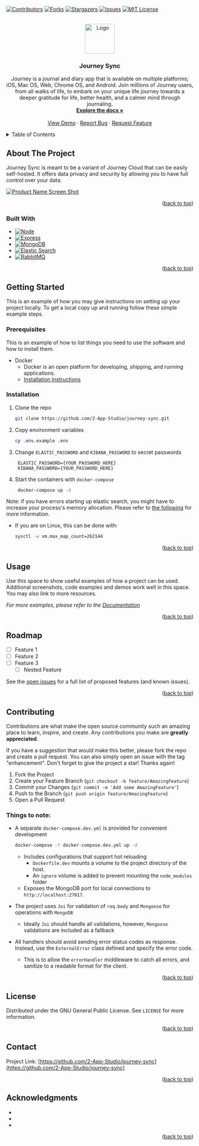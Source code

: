 <a name="readme-top"></a>
[![Contributors][contributors-shield]][contributors-url]
[![Forks][forks-shield]][forks-url]
[![Stargazers][stars-shield]][stars-url]
[![Issues][issues-shield]][issues-url]
[![MIT License][license-shield]][license-url]

<!-- PROJECT LOGO -->
<br />
<div align="center">
  <a href="https://github.com/2-App-Studio/journey-sync">
    <img src="https://journey.cloud/home/journey-3d-icon.png" alt="Logo" width="80" height="80">
  </a>

<h3 align="center">Journey Sync</h3>

  <p align="center">
    Journey is a journal and diary app that is available on multiple platforms; iOS, Mac OS, Web, Chrome OS, and Android. Join millions of Journey users, from all walks of life, to embark on your unique life journey towards a deeper gratitude for life, better health, and a calmer mind through journaling.
    <br />
    <a href="https://github.com/2-App-Studio/journey-sync"><strong>Explore the docs »</strong></a>
    <br />
    <br />
    <a href="https://github.com/2-App-Studio/journey-sync">View Demo</a>
    ·
    <a href="https://github.com/2-App-Studio/journey-sync/issues">Report Bug</a>
    ·
    <a href="https://github.com/2-App-Studio/journey-sync/issues">Request Feature</a>
  </p>
</div>



<!-- TABLE OF CONTENTS -->
<details>
  <summary>Table of Contents</summary>
  <ol>
    <li>
      <a href="#about-the-project">About The Project</a>
      <ul>
        <li><a href="#built-with">Built With</a></li>
      </ul>
    </li>
    <li>
      <a href="#getting-started">Getting Started</a>
      <ul>
        <li><a href="#prerequisites">Prerequisites</a></li>
        <li><a href="#installation">Installation</a></li>
      </ul>
    </li>
    <li><a href="#usage">Usage</a></li>
    <li><a href="#roadmap">Roadmap</a></li>
    <li><a href="#contributing">Contributing</a></li>
    <li><a href="#license">License</a></li>
    <li><a href="#contact">Contact</a></li>
    <li><a href="#acknowledgments">Acknowledgments</a></li>
  </ol>
</details>



<!-- ABOUT THE PROJECT -->
## About The Project

Journey Sync is meant to be a variant of Journey Cloud that can be easily self-hosted. It offers data privacy and security by allowing you to have full control over your data. 

[![Product Name Screen Shot][product-screenshot]](https://example.com)



<p align="right">(<a href="#readme-top">back to top</a>)</p>



### Built With

* [![Node][Node-logo]][Node-url]
* [![Express][Express-logo]][Express-url]
* [![MongoDB][MongoDB-logo]][MongoDB-url]
* [![Elastic Search][ElasticSearch-logo]][ElasticSearch-url]
* [![RabbitMQ][RabbitMQ-logo]][RabbitMQ-url]

<p align="right">(<a href="#readme-top">back to top</a>)</p>



<!-- GETTING STARTED -->
## Getting Started

This is an example of how you may give instructions on setting up your project locally.
To get a local copy up and running follow these simple example steps.

### Prerequisites

This is an example of how to list things you need to use the software and how to install them.
* Docker
  * Docker is an open platform for developing, shipping, and running applications.
  * [Installation Instructions](https://docs.docker.com/get-docker/)

### Installation

1. Clone the repo
   ```sh
   git clone https://github.com/2-App-Studio/journey-sync.git
   ```
2. Copy environment variables
   ```sh
   cp .env.example .env
   ```
3. Change `ELASTIC_PASSWORD` and `KIBANA_PASSWORD` to secret passwords
   ```env
    ELASTIC_PASSWORD={YOUR_PASSWORD_HERE}
    KIBANA_PASSWORD={YOUR_PASSWORD_HERE}
   ```

3. Start the containers with `docker-compose`
   ```sh
    docker-compose up -d
   ```

Note: if you have errors starting up elastic search, you might have to increase your process's memory allocation. Please refer to [the following](https://www.elastic.co/guide/en/elasticsearch/reference/current/docker.html#_set_vm_max_map_count_to_at_least_262144) for more information.
  - If you are on Linux, this can be done with:
    ```sh
    sysctl -w vm.max_map_count=262144
    ```

<p align="right">(<a href="#readme-top">back to top</a>)</p>



<!-- USAGE EXAMPLES -->
## Usage

Use this space to show useful examples of how a project can be used. Additional screenshots, code examples and demos work well in this space. You may also link to more resources.

_For more examples, please refer to the [Documentation](https://github.com/2-App-Studio/journey-sync/blob/main/README.md)_

<p align="right">(<a href="#readme-top">back to top</a>)</p>



<!-- ROADMAP -->
## Roadmap

- [ ] Feature 1
- [ ] Feature 2
- [ ] Feature 3
    - [ ] Nested Feature

See the [open issues](https://github.com/2-App-Studio/journey-sync/issues) for a full list of proposed features (and known issues).

<p align="right">(<a href="#readme-top">back to top</a>)</p>



<!-- CONTRIBUTING -->
## Contributing

Contributions are what make the open source community such an amazing place to learn, inspire, and create. Any contributions you make are **greatly appreciated**.

If you have a suggestion that would make this better, please fork the repo and create a pull request. You can also simply open an issue with the tag "enhancement".
Don't forget to give the project a star! Thanks again!

1. Fork the Project
2. Create your Feature Branch (`git checkout -b feature/AmazingFeature`)
3. Commit your Changes (`git commit -m 'Add some AmazingFeature'`)
4. Push to the Branch (`git push origin feature/AmazingFeature`)
5. Open a Pull Request

### Things to note:
- A separate `docker-compose.dev.yml` is provided for convenient development
  ```sh
  docker-compose -f docker-compose.dev.yml up -d 
  ```

  - Includes configurations that support hot reloading
    - `Dockerfile.dev` mounts a volume to the project directory of the host.
    - An `ignore` volume is added to prevent mounting the `node_modules` folder
  - Exposes the MongoDB port for local connections to `http://localhost:27017`.
- The project uses `Joi` for validation of `req.body` and `Mongoose` for operations with `MongoDB`
    - Ideally `Joi` should handle all validations, however, `Mongoose` validations are included as a fallback

- All handlers should avoid sending error status codes as response. Instead, use the `ExternalError` class defined and specify the error code.
    - This is to allow the `errorHandler` middleware to catch all errors, and sanitize to a readable format for the client.

<p align="right">(<a href="#readme-top">back to top</a>)</p>



<!-- LICENSE -->
## License

Distributed under the GNU General Public License. See `LICENSE` for more information.

<p align="right">(<a href="#readme-top">back to top</a>)</p>



<!-- CONTACT -->
## Contact

Project Link: [https://github.com/2-App-Studio/journey-sync](https://github.com/2-App-Studio/journey-sync)

<p align="right">(<a href="#readme-top">back to top</a>)</p>



<!-- ACKNOWLEDGMENTS -->
## Acknowledgments

* []()
* []()
* []()

<p align="right">(<a href="#readme-top">back to top</a>)</p>



<!-- MARKDOWN LINKS & IMAGES -->
<!-- https://www.markdownguide.org/basic-syntax/#reference-style-links -->
[contributors-shield]: https://img.shields.io/github/contributors/2-App-Studio/journey-sync.svg?style=for-the-badge
[contributors-url]: https://github.com/2-App-Studio/journey-sync/graphs/contributors
[forks-shield]: https://img.shields.io/github/forks/2-App-Studio/journey-sync.svg?style=for-the-badge
[forks-url]: https://github.com/2-App-Studio/journey-sync/network/members
[stars-shield]: https://img.shields.io/github/stars/2-App-Studio/journey-sync.svg?style=for-the-badge
[stars-url]: https://github.com/2-App-Studio/journey-sync/stargazers
[issues-shield]: https://img.shields.io/github/issues/2-App-Studio/journey-sync.svg?style=for-the-badge
[issues-url]: https://github.com/2-App-Studio/journey-sync/issues
[license-shield]: https://img.shields.io/github/license/2-App-Studio/journey-sync.svg?style=for-the-badge
[license-url]: https://github.com/2-App-Studio/journey-sync/blob/main/LICENSE
[product-screenshot]: images/screenshot.png

[Node-logo]: https://img.shields.io/badge/node.js-333333?style=for-the-badge&logo=nodedotjs&logoColor=5fa04e
[Node-url]: https://nodejs.org/en
[Express-logo]: https://img.shields.io/badge/express-eeeeee?style=for-the-badge&logo=express&logoColor=4a4a4a
[Express-url]: https://expressjs.com/
[MongoDB-logo]: https://img.shields.io/static/v1?style=for-the-badge&message=MongoDB&color=47A248&logo=MongoDB&logoColor=FFFFFF&label=
[MongoDB-url]: https://www.mongodb.com/
[ElasticSearch-logo]: https://img.shields.io/badge/Elastic-FFFFFF?style=for-the-badge&color=005571&logo=Elastic&logoColor=FFFFFF
[ElasticSearch-url]: https://www.elastic.co/
[RabbitMQ-logo]: https://img.shields.io/static/v1?style=for-the-badge&message=RabbitMQ&color=FF6600&logo=RabbitMQ&logoColor=FFFFFF&label=
[RabbitMQ-url]: https://www.rabbitmq.com/
